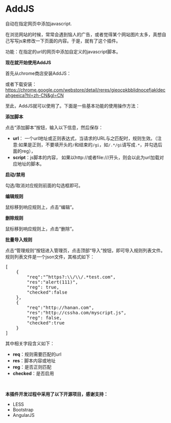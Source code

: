 AddJS
=====

自动在指定网页中添加javascript.

在浏览网站的时候，常常会遇到恼人的广告，或者觉得某个网站图片太多，真想自己写写js来修改一下页面的内容。于是，就有了这个插件。

功能：在指定的url的网页中添加自定义的javascript脚本。

**现在就开始使用AddJS**

<!--more-->

首先从chrome商店安装AddJS： <a target="_black" href=""></a>

或者下载安装：<a href="https://chrome.google.com/webstore/detail/reres/gieocpkbblidnocefjakldecahgeeica?hl=zh-CN&gl=CN">https://chrome.google.com/webstore/detail/reres/gieocpkbblidnocefjakldecahgeeica?hl=zh-CN&gl=CN</a>

至此，AddJS就可以使用了。下面是一些基本功能的使用操作方法：

**添加脚本**

点击“添加脚本”按钮，输入以下信息，然后保存：

*   **url**： 一个url地址或正则表达式，当请求的URL与之匹配时，规则生效。（注意:如果是正则，不要填开头的<code>/</code>和结束的<code>/gi</code>，如<code>/.\*/gi</code>请写成<code>.\*</code>，并勾选后面的reg），
*   **script**：js脚本的内容， 如果以http://或者file:///开头，则会以此为url加载对应地址的脚本。

**启动/禁用**

勾选/取消对应规则前面的勾选框即可。

**编辑规则**

鼠标移到响应规则上，点击“编辑”。

**删除规则**

鼠标移到响应规则上，点击“删除”。

**批量导入规则**

点击“管理规则”按钮进入管理页，点击顶部“导入”按钮，即可导入规则列表文件。规则列表文件是一个json文件，其格式如下：

<pre lang="javascript" line="1">[
    {
        "req":"^https?:\\/\\/.*test.com",
        "res":"alert(111)",
        "reg": true,
        "checked":false
    },
    {
        "req":"http://hanan.com",
        "res":"http://cssha.com/myscript.js",
        "reg": false,
        "checked":true
    }
]
</pre>

其中相关字段含义如下：

*   **req**：规则需要匹配的url
*   **res**：脚本内容或地址
*   **reg**：是否正则匹配
*   **checked**：是否启用

 

**本插件开发过程中采用了以下开源项目，感谢支持：**

*   LESS
*   Bootstrap
*   AngularJS
